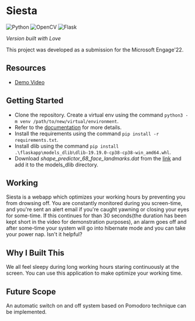 # Siesta

![Python](https://img.shields.io/badge/python-3670A0?style=for-the-badge&logo=python&logoColor=ffdd54)  ![OpenCV](https://img.shields.io/badge/opencv-%23white.svg?style=for-the-badge&logo=opencv&logoColor=white) ![Flask](https://img.shields.io/badge/flask-%23000.svg?style=for-the-badge&logo=flask&logoColor=white)

*Version built with Love*

This project was developed as a submission for the Microsoft Engage'22.

## Resources
- [Demo Video](https://drive.google.com/file/d/1lnF16wDXn3xtUGHcfgtMHfMtqr_EV61V/view?usp=sharing)

## Getting Started
- Clone the repository. Create a virtual env using the command `python3 -m venv /path/to/new/virtual/environment`.
- Refer to the [documentation](https://docs.python.org/3/library/venv.html) for more details.
- Install the requirements using the command `pip install -r requirements.txt`.
- Install dlib using the command `pip install .\flaskapp\models_dlib\dlib-19.19.0-cp38-cp38-win_amd64.whl`.
- Download *shape_predictor_68_face_landmarks.dat* from the [link](https://github.com/tzutalin/dlib-android/blob/master/data/shape_predictor_68_face_landmarks.dat) and add it to the models_dlib directory.

## Working
Siesta is a webapp which optimizes your working hours by preventing you from drowsing off. You are constantly monitored during you screen-time, and you're sent an alert email if you're caught yawning or closing your eyes for some-time. If this continues for than 30 seconds(the duration has been kept short in the video for demonstration purposes), an alarm goes off and after some-time your system will go into hibernate mode and you can take your power nap. Isn't it helpful?

## Why I Built This
We all feel sleepy during long working hours staring continuously at the screen. You can use this application to make optimize your working time. ​

## Future Scope
An automatic switch on and off system based on Pomodoro technique can be implemented.
